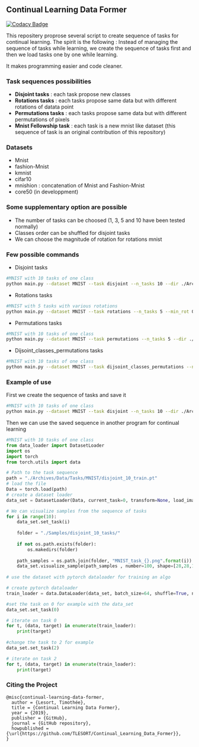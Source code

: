 ## Continual Learning Data Former

[![Codacy Badge](https://api.codacy.com/project/badge/Grade/9273eb0f97b946308248b0007e054e54)](https://app.codacy.com/app/TLESORT/Continual_Learning_Data_Former?utm_source=github.com&utm_medium=referral&utm_content=TLESORT/Continual_Learning_Data_Former&utm_campaign=Badge_Grade_Dashboard)

This repositery proprose several script to create sequence of tasks for continual learning. The spirit is the following : 
Instead of managing the sequence of tasks while learning, we create the sequence of tasks first and then we load tasks 
one by one while learning.

It makes programming easier and code cleaner.

### Task sequences possibilities

-   **Disjoint tasks** : each task propose new classes
-   **Rotations tasks** : each tasks propose same data but with different rotations of datata point
-   **Permutations tasks** : each tasks propose same data but with different permutations of pixels
-   **Mnist Fellowship task** : each task is a new mnist like dataset (this sequence of task is an original contribution of this repository)

### Datasets

-   Mnist
-   fashion-Mnist
-   kmnist
-   cifar10
-   mnishion : concatenation of Mnist and Fashion-Mnist
-   core50 (in developpment)

### Some supplementary option are possible
-   The number of tasks can be choosed (1, 3, 5 and 10 have been tested normally)
-   Classes order can be shuffled for disjoint tasks
-   We can choose the magnitude of rotation for rotations mnist

### Few possible commands

-   Disjoint tasks

```bash
#MNIST with 10 tasks of one class
python main.py --dataset MNIST --task disjoint --n_tasks 10 --dir ./Archives
```
-   Rotations tasks

```bash
#MNIST with 5 tasks with various rotations
python main.py --dataset MNIST --task rotations --n_tasks 5 --min_rot 0 --max_rot 90 --dir ./Archives
```

-   Permutations tasks

```bash
#MNIST with 10 tasks of one class
python main.py --dataset MNIST --task permutations --n_tasks 5 --dir ./Archives
```

-   Dijsoint_classes_permutations tasks

```bash
#MNIST with 10 tasks of one class
python main.py --dataset MNIST --task dijsoint_classes_permutations --n_tasks 10 --index_permutation 2 --dir ./Archives
```

### Example of use

First we create the sequence of tasks and save it
```bash
#MNIST with 10 tasks of one class
python main.py --dataset MNIST --task disjoint --n_tasks 10 --dir ./Archives
```

Then we can use the saved sequence in another program for continual learning
```python
#MNIST with 10 tasks of one class
from data_loader import DatasetLoader
import os
import torch
from torch.utils import data

# Path to the task sequence
path = "./Archives/Data/Tasks/MNIST/disjoint_10_train.pt"
# load the file
Data = torch.load(path)
# create a dataset loader
data_set = DatasetLoader(Data, current_task=0, transform=None, load_images=False, path=None)

# We can visualize samples from the sequence of tasks
for i in range(10):
    data_set.set_task(i)
    
    folder = "./Samples/disjoint_10_tasks/"
    
    if not os.path.exists(folder):
        os.makedirs(folder)
    
    path_samples = os.path.join(folder, "MNIST_task_{}.png".format(i))
    data_set.visualize_sample(path_samples , number=100, shape=[28,28,1])
    
# use the dataset with pytorch dataloader for training an algo

# create pytorch dataloader
train_loader = data.DataLoader(data_set, batch_size=64, shuffle=True, num_workers=6)

#set the task on 0 for example with the data_set
data_set.set_task(0)

# iterate on task 0
for t, (data, target) in enumerate(train_loader):
    print(target)
    
#change the task to 2 for example
data_set.set_task(2)

# iterate on task 2
for t, (data, target) in enumerate(train_loader):
    print(target)

```

### Citing the Project

```Array.<string>
@misc{continual-learning-data-former,
  author = {Lesort, Timothée},
  title = {Continual Learning Data Former},
  year = {2019},
  publisher = {GitHub},
  journal = {GitHub repository},
  howpublished = {\url{https://github.com/TLESORT/Continual_Learning_Data_Former}},
}

```
